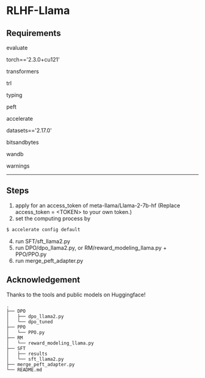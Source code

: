 # RLHF-Llama

## Requirements

evaluate

torch=='2.3.0+cu121'

transformers

trl

typing

peft

accelerate

datasets=='2.17.0'

bitsandbytes

wandb

warnings

---

## Steps
1. apply for an access_token of meta-llama/Llama-2-7b-hf (Replace access_token = \<TOKEN\> to your own token.)
2. set the computing process by
```ruby
$ accelerate config default
```
4. run SFT/sft_llama2.py
5. run DPO/dpo_llama2.py, or RM/reward_modeling_llama.py + PPO/PPO.py
6. run merge_peft_adapter.py


## Acknowledgement
Thanks to the tools and public models on Huggingface!


```
.
├── DPO
│   ├── dpo_llama2.py
│   └── dpo_tuned
├── PPO
│   └── PPO.py
├── RM
│   └── reward_modeling_llama.py
├── SFT
│   ├── results
│   └── sft_llama2.py
├── merge_peft_adapter.py
└── README.md
```
